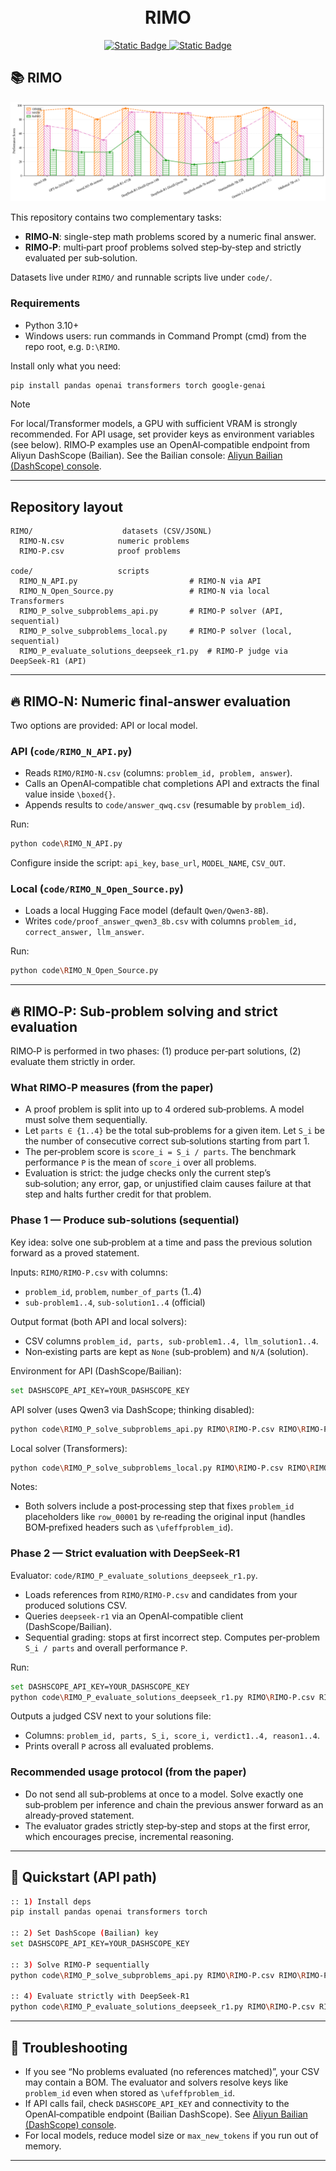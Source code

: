 <h1 align="center">
    <br>RIMO
</h1>
<p align="center">
    <a href="http://huggingface.co/datasets/ziye2chen/RIMO">
        <img alt="Static Badge" src="https://img.shields.io/badge/HuggingFace-ReIMO-yellow">
    </a>
    </a>
    <a href="https://github.com/ziye2chen/RIMO">
        <img alt="Static Badge" src="https://img.shields.io/badge/Github-ReIMO-black">
    </a>
</p>

## 📚️ RIMO

![](img/math_model_scores.png)

This repository contains two complementary tasks:
- **RIMO‑N**: single-step math problems scored by a numeric final answer.
- **RIMO‑P**: multi‑part proof problems solved step‑by‑step and strictly evaluated per sub‑solution.

Datasets live under `RIMO/` and runnable scripts live under `code/`.

### Requirements

- Python 3.10+
- Windows users: run commands in Command Prompt (cmd) from the repo root, e.g. `D:\RIMO`.

Install only what you need:

```bash
pip install pandas openai transformers torch google-genai
```

> [!NOTE]
>
> For local/Transformer models, a GPU with sufficient VRAM is strongly recommended.
> For API usage, set provider keys as environment variables (see below). RIMO‑P examples use an OpenAI‑compatible endpoint from Aliyun DashScope (Bailian). See the Bailian console: [Aliyun Bailian (DashScope) console](https://bailian.console.aliyun.com/).


<!-- Notes:
- For local/Transformer models, a GPU with sufficient VRAM is strongly recommended.
- For API usage, set provider keys as environment variables (see below). RIMO‑P examples use an OpenAI‑compatible endpoint from Aliyun DashScope (Bailian). See the Bailian console: [Aliyun Bailian (DashScope) console](https://bailian.console.aliyun.com/).


> [!NOTE]
>
> In the `RIMO` folder, we provide both `.jsonl` and `.csv` files for each task. The contents are the same. Just choose the one you prefer. -->

<!-- ------

## 💡 News

- *2025-06-04*: We have released the RIMO dataset. -->

------

## Repository layout

```
RIMO/                    datasets (CSV/JSONL)
  RIMO-N.csv            numeric problems
  RIMO-P.csv            proof problems

code/                   scripts
  RIMO_N_API.py                         # RIMO‑N via API
  RIMO_N_Open_Source.py                 # RIMO‑N via local Transformers
  RIMO_P_solve_subproblems_api.py       # RIMO‑P solver (API, sequential)
  RIMO_P_solve_subproblems_local.py     # RIMO‑P solver (local, sequential)
  RIMO_P_evaluate_solutions_deepseek_r1.py  # RIMO‑P judge via DeepSeek‑R1 (API)
```

---

## 🔥 RIMO‑N: Numeric final‑answer evaluation

Two options are provided: API or local model.

### API (`code/RIMO_N_API.py`)

- Reads `RIMO/RIMO-N.csv` (columns: `problem_id, problem, answer`).
- Calls an OpenAI‑compatible chat completions API and extracts the final value inside `\boxed{}`.
- Appends results to `code/answer_qwq.csv` (resumable by `problem_id`).

Run:

```bash
python code\RIMO_N_API.py
```

Configure inside the script: `api_key`, `base_url`, `MODEL_NAME`, `CSV_OUT`.

### Local (`code/RIMO_N_Open_Source.py`)

- Loads a local Hugging Face model (default `Qwen/Qwen3-8B`).
- Writes `code/proof_answer_qwen3_8b.csv` with columns `problem_id, correct_answer, llm_answer`.

Run:

```bash
python code\RIMO_N_Open_Source.py
```

---

## 🔥 RIMO‑P: Sub‑problem solving and strict evaluation

RIMO‑P is performed in two phases: (1) produce per‑part solutions, (2) evaluate them strictly in order.

### What RIMO‑P measures (from the paper)

- A proof problem is split into up to 4 ordered sub‑problems. A model must solve them sequentially.
- Let `parts ∈ {1..4}` be the total sub‑problems for a given item. Let `S_i` be the number of consecutive correct sub‑solutions starting from part 1.
- The per‑problem score is `score_i = S_i / parts`. The benchmark performance `P` is the mean of `score_i` over all problems.
- Evaluation is strict: the judge checks only the current step’s sub‑solution; any error, gap, or unjustified claim causes failure at that step and halts further credit for that problem.

### Phase 1 — Produce sub‑solutions (sequential)

Key idea: solve one sub‑problem at a time and pass the previous solution forward as a proved statement.

Inputs: `RIMO/RIMO-P.csv` with columns:
- `problem_id`, `problem`, `number_of_parts` (1..4)
- `sub-problem1..4`, `sub-solution1..4` (official)

Output format (both API and local solvers):
- CSV columns `problem_id, parts, sub-problem1..4, llm_solution1..4`.
- Non‑existing parts are kept as `None` (sub‑problem) and `N/A` (solution).

Environment for API (DashScope/Bailian):

```bash
set DASHSCOPE_API_KEY=YOUR_DASHSCOPE_KEY
```

API solver (uses Qwen3 via DashScope; thinking disabled):

```bash
python code\RIMO_P_solve_subproblems_api.py RIMO\RIMO-P.csv RIMO\RIMO-P_solutions_qwen3_sequential.csv qwen3-8b 0.25
```

Local solver (Transformers):

```bash
python code\RIMO_P_solve_subproblems_local.py RIMO\RIMO-P.csv RIMO\RIMO-P_solutions_local_sequential.csv mistralai/Mathstral-7B-v0.1 0.25 1024
```

Notes:
- Both solvers include a post‑processing step that fixes `problem_id` placeholders like `row_00001` by re‑reading the original input (handles BOM‑prefixed headers such as `\ufeffproblem_id`).

### Phase 2 — Strict evaluation with DeepSeek‑R1

Evaluator: `code/RIMO_P_evaluate_solutions_deepseek_r1.py`.

- Loads references from `RIMO/RIMO-P.csv` and candidates from your produced solutions CSV.
- Queries `deepseek-r1` via an OpenAI‑compatible client (DashScope/Bailian).
- Sequential grading: stops at first incorrect step. Computes per‑problem `S_i / parts` and overall performance `P`.

Run:

```bash
set DASHSCOPE_API_KEY=YOUR_DASHSCOPE_KEY
python code\RIMO_P_evaluate_solutions_deepseek_r1.py RIMO\RIMO-P.csv RIMO\RIMO-P_solutions_qwen3_sequential.csv deepseek-r1 0.25
```

Outputs a judged CSV next to your solutions file:
- Columns: `problem_id, parts, S_i, score_i, verdict1..4, reason1..4`.
- Prints overall `P` across all evaluated problems.

### Recommended usage protocol (from the paper)

- Do not send all sub‑problems at once to a model. Solve exactly one sub‑problem per inference and chain the previous answer forward as an already‑proved statement.
- The evaluator grades strictly step‑by‑step and stops at the first error, which encourages precise, incremental reasoning.

---

## 🧩 Quickstart (API path)

```bash
:: 1) Install deps
pip install pandas openai transformers torch

:: 2) Set DashScope (Bailian) key
set DASHSCOPE_API_KEY=YOUR_DASHSCOPE_KEY

:: 3) Solve RIMO‑P sequentially
python code\RIMO_P_solve_subproblems_api.py RIMO\RIMO-P.csv RIMO\RIMO-P_solutions_qwen3_sequential.csv qwen3-8b 0.25

:: 4) Evaluate strictly with DeepSeek‑R1
python code\RIMO_P_evaluate_solutions_deepseek_r1.py RIMO\RIMO-P.csv RIMO\RIMO-P_solutions_qwen3_sequential.csv deepseek-r1 0.25
```

---

## 🤔 Troubleshooting

- If you see “No problems evaluated (no references matched)”, your CSV may contain a BOM. The evaluator and solvers resolve keys like `problem_id` even when stored as `\ufeffproblem_id`.
- If API calls fail, check `DASHSCOPE_API_KEY` and connectivity to the OpenAI‑compatible endpoint (Bailian DashScope). See [Aliyun Bailian (DashScope) console](https://bailian.console.aliyun.com/).
- For local models, reduce model size or `max_new_tokens` if you run out of memory.

---


<!-- ## 📎 Citation

If you use RIMO in your work, please cite the following paper: -->

<!-- ```
@inproceedings{rimo2025,
  title     = {RIMO: Reasoning in Math with Sequential Sub-Problems and Strict Stepwise Evaluation},
  booktitle = {NeurIPS 2025 Workshop},
  year      = {2025},
  note      = {See the repository for datasets and code.}
}
``` -->



